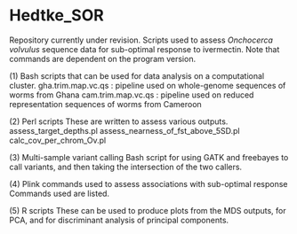 # Hedtke_SOR
 Repository currently under revision.
 Scripts used to assess <i>Onchocerca volvulus</i> sequence data for sub-optimal response to ivermectin.
 Note that commands are dependent on the program version.
 
 
 (1) Bash scripts that can be used for data analysis on a computational cluster.
 	gha.trim.map.vc.qs : pipeline used on whole-genome sequences of worms from Ghana
  	cam.trim.map.vc.qs : pipeline used on reduced representation sequences of worms from Cameroon
 
 (2) Perl scripts
 These are written to assess various outputs.
 	assess_target_depths.pl
  	assess_nearness_of_fst_above_5SD.pl
   	calc_cov_per_chrom_Ov.pl

(3) Multi-sample variant calling 
Bash script for using GATK and freebayes to call variants, and then taking the intersection of the two callers.

(4) Plink commands used to assess associations with sub-optimal response
Commands used are listed.

(5) R scripts
These can be used to produce plots from the MDS outputs, for PCA, and for discriminant analysis of principal components.
